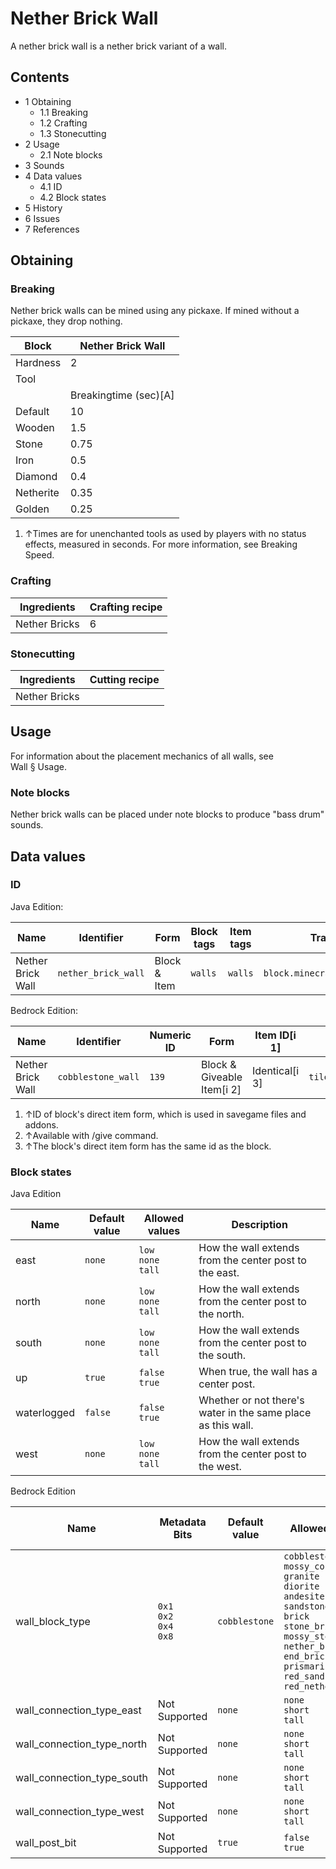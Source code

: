 # Nether Brick Wall
A nether brick wall is a nether brick variant of a wall.

## Contents
- 1 Obtaining
	- 1.1 Breaking
	- 1.2 Crafting
	- 1.3 Stonecutting
- 2 Usage
	- 2.1 Note blocks
- 3 Sounds
- 4 Data values
	- 4.1 ID
	- 4.2 Block states
- 5 History
- 6 Issues
- 7 References

## Obtaining
### Breaking
Nether brick walls can be mined using any pickaxe. If mined without a pickaxe, they drop nothing.

| Block     | Nether Brick Wall     |
|-----------|-----------------------|
| Hardness  | 2                     |
| Tool      |                       |
|           | Breakingtime (sec)[A] |
| Default   | 10                    |
| Wooden    | 1.5                   |
| Stone     | 0.75                  |
| Iron      | 0.5                   |
| Diamond   | 0.4                   |
| Netherite | 0.35                  |
| Golden    | 0.25                  |

1. ↑Times are for unenchanted tools as used by players with no status effects, measured in seconds. For more information, see Breaking Speed.

### Crafting
| Ingredients   | Crafting recipe |
|---------------|-----------------|
| Nether Bricks | 6               |

### Stonecutting
| Ingredients   | Cutting recipe |
|---------------|----------------|
| Nether Bricks |                |

## Usage
For information about the placement mechanics of all walls, see Wall § Usage.

### Note blocks
Nether brick walls can be placed under note blocks to produce "bass drum" sounds.

## Data values
### ID
Java Edition:

| Name              | Identifier          | Form         | Block tags | Item tags | Translation key                     |
|-------------------|---------------------|--------------|------------|-----------|-------------------------------------|
| Nether Brick Wall | `nether_brick_wall` | Block & Item | `walls`    | `walls`   | `block.minecraft.nether_brick_wall` |

Bedrock Edition:

| Name              | Identifier         | Numeric ID | Form                       | Item ID[i 1]   | Translation key                           |
|-------------------|--------------------|------------|----------------------------|----------------|-------------------------------------------|
| Nether Brick Wall | `cobblestone_wall` | `139`      | Block & Giveable Item[i 2] | Identical[i 3] | `tile.cobblestone_wall.nether_brick.name` |

1. ↑ID of block's direct item form, which is used in savegame files and addons.
2. ↑Available with /give command.
3. ↑The block's direct item form has the same id as the block.

### Block states
Java Edition

| Name        | Default value | Allowed values              | Description                                                  |
|-------------|---------------|-----------------------------|--------------------------------------------------------------|
| east        | `none`        | `low`<br/>`none`<br/>`tall` | How the wall extends from the center post to the east.       |
| north       | `none`        | `low`<br/>`none`<br/>`tall` | How the wall extends from the center post to the north.      |
| south       | `none`        | `low`<br/>`none`<br/>`tall` | How the wall extends from the center post to the south.      |
| up          | `true`        | `false`<br/>`true`          | When true, the wall has a center post.                       |
| waterlogged | `false`       | `false`<br/>`true`          | Whether or not there's water in the same place as this wall. |
| west        | `none`        | `low`<br/>`none`<br/>`tall` | How the wall extends from the center post to the west.       |

Bedrock Edition

| Name                       | Metadata Bits                       | Default value | Allowed values                                                                                                                                                                                                                                        | Values forMetadata Bits                                                                                         | Description                                                            |
|----------------------------|-------------------------------------|---------------|-------------------------------------------------------------------------------------------------------------------------------------------------------------------------------------------------------------------------------------------------------|-----------------------------------------------------------------------------------------------------------------|------------------------------------------------------------------------|
| wall_block_type            | `0x1`<br/>`0x2`<br/>`0x4`<br/>`0x8` | `cobblestone` | `cobblestone`<br/>`mossy_cobblestone`<br/>`granite`<br/>`diorite`<br/>`andesite`<br/>`sandstone`<br/>`brick`<br/>`stone_brick`<br/>`mossy_stone_brick`<br/>`nether_brick`<br/>`end_brick`<br/>`prismarine`<br/>`red_sandstone`<br/>`red_nether_brick` | `0`<br/>`1`<br/>`2`<br/>`3`<br/>`4`<br/>`5`<br/>`6`<br/>`7`<br/>`8`<br/>`9`<br/>`10`<br/>`11`<br/>`12`<br/>`13` | The type of wall; for example,`stone_brick`denotes a stone brick wall. |
| wall_connection_type_east  | Not Supported                       | `none`        | `none`<br/>`short`<br/>`tall`                                                                                                                                                                                                                         | `Unsupported`                                                                                                   | How the wall extends from the center post to the east.                 |
| wall_connection_type_north | Not Supported                       | `none`        | `none`<br/>`short`<br/>`tall`                                                                                                                                                                                                                         | `Unsupported`                                                                                                   | How the wall extends from the center post to the north.                |
| wall_connection_type_south | Not Supported                       | `none`        | `none`<br/>`short`<br/>`tall`                                                                                                                                                                                                                         | `Unsupported`                                                                                                   | How the wall extends from the center post to the south.                |
| wall_connection_type_west  | Not Supported                       | `none`        | `none`<br/>`short`<br/>`tall`                                                                                                                                                                                                                         | `Unsupported`                                                                                                   | How the wall extends from the center post to the west.                 |
| wall_post_bit              | Not Supported                       | `true`        | `false`<br/>`true`                                                                                                                                                                                                                                    | `Unsupported`                                                                                                   | Whether or not the wall has a center post.                             |




